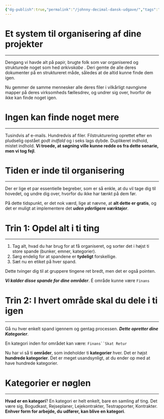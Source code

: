 ```yaml
---
{"dg-publish":true,"permalink":"/johnny-decimal-dansk-udgave/","tags":"gardenEntry","dgHomeLink":true,"dgPassFrontmatter":false}
---
```


# Et system til organisering af dine projekter
***
Dengang vi havde alt på papir, brugte folk som var organisered og strukturede noget som hed *arkivskabe* . Deri gemte de alle deres dokumenter på en struktureret måde, således at de altid kunne finde dem igen.

Nu gemmer de samme mennesker alle deres filer i vilkårligt navngivne mapper på deres virksomheds fællesdrev, og undrer sig over, hvorfor de ikke  kan finde noget igen.

# Ingen kan finde noget mere
***
Tusindvis af e-mails. Hundredvis af filer. Filstrukturering oprettet efter en pludselig opstået *godt indfald* og i seks lags dybde. Duplikeret indhold, mistet indhold. **Vi troede, at søgning ville kunne redde os fra dette senarie, men vi tog fejl**.

# Tiden er inde til organisering
***
Der er lige et par essentielle begreber, som er så enkle, at du vil tage dig til hovedet, og undre dig over, hvorfor du ikke har tænkt på dem før.

På dette tidspunkt, er det nok værd, lige at nævne, at **alt dette er gratis**, og det er muligt at implementere det ***uden yderligere værktøjer***.

# Trin 1: Opdel alt i ti ting
***
1. Tag alt, hvad du har brug for at få organiseret, og sorter det i højst ti store spande (bunker, emner, kategorier).
2. Sørg endelig for at spandene er **tydeligt** forskellige.
3. Sæt nu en etiket på hver spand.

Dette tvinger dig til at gruppere tingene ret bredt, men det er også pointen.

***Vi kalder disse spande for dine områder***. É område kunne være `Finans`

# Trin 2: I hvert område skal du dele i ti igen
***
Gå nu hver enkelt spand igennem og gentag processen. ***Dette opretter dine Kategorier***.

En kategori inden for området kan være: `Finans``Skat Retur`

Nu har vi så ti **områder**, som indeholder ti **kategorier** hver. Det er højst **hundrede kategorier**. Det er meget usandsynligt, at du ender op med at have hundrede kategorier.

# Kategorier er nøglen
***
**Hvad er en kategori**? 
En kategori er helt enkelt, bare en samling af ting. Det være sig, Bogudkast, Rejseplaner, Lejekontrakter, Testrapporter, Kontrakter. **Enhver form for arbejde, du udfører, kan blive en kategori**.



